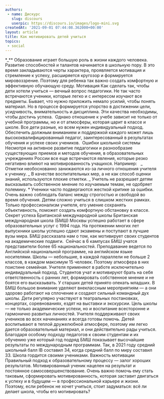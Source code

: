 ```yaml
---
authors:
 - name: Дискурс
   slug: discours
   userpic: https://discours.io/images/logo-mini.svg
createdAt: '2021-09-01 07:44:08.362000+00:00'
layout: article
title: Как мотивировать детей учиться
topics:
 - social
---
```


\*_\*\* Образование играет большую роль в жизни каждого человека. Развитие
способностей и талантов начинается в школьную пору. В это время закладываются
черты характера, проявляется мотивация и стремление к успеху, расширяется
кругозор и формируется мировоззрение. Поэтому для ребенка так важно создать
комфортную и эффективную обучающую среду. Мотивация Как сделать так, чтобы дети
хотели учиться — вечный вопрос педагогики. Не так часто встречаются ученики,
которые легко и с интересом изучают все предметы. Бывает, что нужно приложить
немало усилий, чтобы понять материал. Но в процессе формируется упорство в
достижении цели, усидчивость, внимательность и дисциплина. Эти качества
необходимы, чтобы достичь успеха.  Однако отношение к учебе зависит не только от
учебной программы, но и от атмосферы, которая царит в классе и школе. Все дети
разные, ко всем нужен индивидуальный подход. Обеспечить должным вниманием и
поддержкой каждого может лишь высококвалифицированный педагог, заинтересованный
в результатах обучения и успехе своих учеников.  Ошибки школьной системы
Несмотря на активное развитие педагогики и разнообразие существующих приемов и
методов обучения, в образовательных учреждениях России все еще встречаются
явления, которые резко негативно влияют на мотивированность учащихся. Например:
  _ Отметки необоснованно занижаются из-за личного отношения учителя к ученику.
_ В качестве воспитательных мер, а не как способ оценки знаний, используются
плохие отметки. _ Учитель не разрешает детям высказывать собственное мнение по
изучаемым темам, не одобряет полемику. \* Ученики часто подвергаются жесткой
критике за ошибки. Очень важно соблюдать баланс между строгостью и свободой во
время обучения. Детям сложно учиться в слишком жестких рамках. Только
профессионализм учителя, его умение сохранять объективность, поможет создать
комфортную обстановку в классе. Секрет успеха Британской международной школы
Британская международная школа (БМШ) Москвы успешно работает в сфере
образовательных услуг с 1994 года. На протяжении многих лет выпускники школы
успешно сдают экзамены и поступают в лучшие вузы мира. БМШ рассказала нам о том,
как мотивирует своих студентов на академические подвиги.  Сейчас в 6 кампусах
БМШ учатся представители более 65 национальностей. Преподавание ведется по
Английской национальной программе, на английском языке носителями. Школы —
небольшие, в каждой параллели не больше 2 классов, в каждом максимум 15 человек.
Поэтому атмосфера в них поистине семейная. Учителя применяют в работе
исключительно индивидуальный подход. Студентов учат и мотивируют брать на себя
ответственность с ранних лет, формировать собственное мнение и не боятся его
высказывать. У старших детей принято опекать младших. В БМШ большое внимание
уделяют внеклассным мероприятиям — а они здорово работают на сплочение и создают
сильный командный дух школы. Дети регулярно участвуют в театральных постановках,
концертах, соревнованиях, ездят на выставки и экскурсии. Цель школы — не только
академические успехи, но и воспитание всесторонне и гармонично развитых
личностей. Учителя поддерживают своих учеников во всех начинаниях и всегда
готовы помочь. Детей воспитывают в теплой дружелюбной атмосфере, поэтому им
легко дается образовательный материал, и они действительно рады учиться.
Благодаря особому подходу педагогов к своим студентам и их обучению уже который
год подряд БМШ показывает высочайшие результаты по международным программам.
Так, в 2021 году средний школьный балл IB составил 34, когда средний балл по
миру составил 33. Школа гордится своими учениками. Важность мотивации Правильный
подход к образовательному процессу — залог хороших результатов. Мотивированный
ученик нацелен на результат и постоянное самосовершенствование. Очень важно
помочь ему стать таковым, сформировать мотивированность, которая заставит
двигаться к успеху и в будущем — в профессиональной карьере и жизни. Поэтому,
если ребенок не хочет учиться, стоит задуматься: всё ли делает школа, чтобы его
мотивировать?
